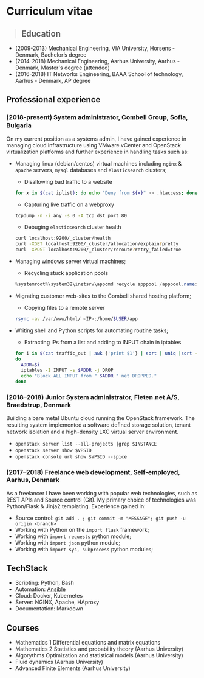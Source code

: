 # Curriculum vitae

> ## Education

- (2009-2013) Mechanical Engineering, VIA University, Horsens - Denmark, Bachelor’s degree
- (2014-2018) Mechanical Engineering, Aarhus University, Aarhus - Denmark, Master's degree (attended)
- (2016-2018) IT Networks Engineering, BAAA School of technology, Aarhus - Denmark, AP degree

## Professional experience

### (2018-present) System administrator, Combell Group, Soﬁa, Bulgaria

On my current position as a systems admin, I have gained experience in managing cloud infrastructure using VMware vCenter and OpenStack virtualization platforms and further experience in handling tasks such as:

- Managing linux (debian/centos) virtual machines including `nginx` & `apache` servers, `mysql` databases and `elasticsearch` clusters;

  - Disallowing bad traffic to a website

  ```bash
  for x in $(cat iplist); do echo "Deny from ${x}" >> .htaccess; done
  ```

  - Capturing live traffic on a webproxy

  ```bash
  tcpdump -n -i any -s 0 -A tcp dst port 80
  ```

  - Debuging `elasticsearch` cluster health

  ```bash
  curl localhost:9200/_cluster/health
  curl -XGET localhost:9200/_cluster/allocation/explain?pretty
  curl -XPOST localhost:9200/_cluster/reroute?retry_failed=true
  ```

- Managing windows server virtual machines;

  - Recycling stuck application pools

  ```powershell
  %systemroot%\system32\inetsrv\appcmd recycle apppool /apppool.name:NAME
  ```

- Migrating customer web-sites to the Combell shared hosting platform;

  - Copying files to a remote server

  ```bash
  rsync -av /var/www/html/ <IP>:/home/$USER/app
  ```

- Writing shell and Python scripts for automating routine tasks;

  - Extracting IPs from a list and adding to INPUT chain in iptables

  ```bash
  for i in $(cat traffic_out | awk {'print $1'} | sort | uniq |sort -rn | head -n7)
  do
    ADDR=$i
    iptables -I INPUT -s $ADDR -j DROP
    echo "Block ALL INPUT from " $ADDR " net DROPPED."
  done
  ```

### (2018–2018) Junior System administrator, Fleten.net A/S, Braedstrup, Denmark

Building a bare metal Ubuntu cloud running the OpenStack framework. The resulting system implemented a software deﬁned storage solution, tenant network isolation and a high-density LXC virtual server environment.

- `openstack server list --all-projects |grep $INSTANCE`
- `openstack server show $VPSID`
- `openstack console url show $VPSID --spice`

### (2017–2018) Freelance web development, Self-employed, Aarhus, Denmark

As a freelancer I have been working with popular web technologies, such as REST APIs and Source control (Git). My primary choice of technologies was Python/Flask & Jinja2 templating. Experience gained in:

- Source control: `git add . ; git commit -m "MESSAGE"; git push -u origin <branch>`
- Working with Python on the `import flask` framework;
- Working with `import requests` python module;
- Working with `import json` python module;
- Working with `import sys, subprocess` python modules;

## TechStack

- Scripting: Python, Bash
- Automation: [Ansible](https://github.com/vnurkov/playbooks)
- Cloud: Docker, Kubernetes
- Server: NGINX, Apache, HAproxy
- Documentation: Markdown

## Courses

- Mathematics 1 Differential equations and matrix equations
- Mathematics 2 Statistics and probability theory (Aarhus University)
- Algorythms Optimization and statistical models (Aarhus University)
- Fluid dynamics (Aarhus University)
- Advanced Finite Elements (Aarhus University)
